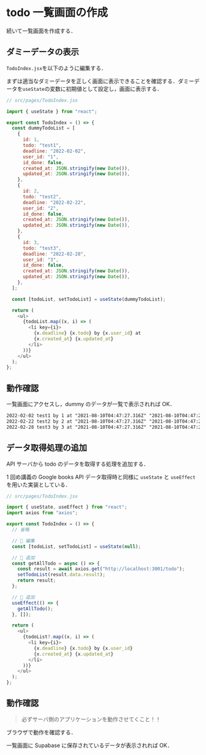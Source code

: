 # todo 一覧画面の作成

続いて一覧画面を作成する．

## ダミーデータの表示

`TodoIndex.jsx`を以下のように編集する．

まずは適当なダミーデータを正しく画面に表示できることを確認する．ダミーデータを`useState`の変数に初期値として設定し，画面に表示する．

```js
// src/pages/TodoIndex.jsx

import { useState } from "react";

export const TodoIndex = () => {
  const dummyTodoList = [
    {
      id: 1,
      todo: "test1",
      deadline: "2022-02-02",
      user_id: "1",
      id_done: false,
      created_at: JSON.stringify(new Date()),
      updated_at: JSON.stringify(new Date()),
    },
    {
      id: 2,
      todo: "test2",
      deadline: "2022-02-22",
      user_id: "2",
      id_done: false,
      created_at: JSON.stringify(new Date()),
      updated_at: JSON.stringify(new Date()),
    },
    {
      id: 3,
      todo: "test3",
      deadline: "2022-02-28",
      user_id: "3",
      id_done: false,
      created_at: JSON.stringify(new Date()),
      updated_at: JSON.stringify(new Date()),
    },
  ];

  const [todoList, setTodoList] = useState(dummyTodoList);

  return (
    <ul>
      {todoList.map((x, i) => (
        <li key={i}>
          {x.deadline} {x.todo} by {x.user_id} at
          {x.created_at} {x.updated_at}
        </li>
      ))}
    </ul>
  );
};
```

## 動作確認

一覧画面にアクセスし，dummy のデータが一覧で表示されれば OK．

```txt
2022-02-02 test1 by 1 at "2021-08-10T04:47:27.316Z" "2021-08-10T04:47:27.316Z"
2022-02-22 test2 by 2 at "2021-08-10T04:47:27.316Z" "2021-08-10T04:47:27.316Z"
2022-02-28 test3 by 3 at "2021-08-10T04:47:27.316Z" "2021-08-10T04:47:27.316Z"
```

## データ取得処理の追加

API サーバから todo のデータを取得する処理を追加する．

1 回め講義の Google books API データ取得時と同様に `useState` と `useEffect` を用いた実装としている．

```js
// src/pages/TodoIndex.jsx

import { useState, useEffect } from "react";
import axios from "axios";

export const TodoIndex = () => {
  // 省略

  // 🔽 編集
  const [todoList, setTodoList] = useState(null);

  // 🔽 追加
  const getAllTodo = async () => {
    const result = await axios.get("http://localhost:3001/todo");
    setTodoList(result.data.result);
    return result;
  };

  // 🔽 追加
  useEffect(() => {
    getAllTodo();
  }, []);

  return (
    <ul>
      {todoList?.map((x, i) => (
        <li key={i}>
          {x.deadline} {x.todo} by {x.user_id}
          {x.created_at} {x.updated_at}
        </li>
      ))}
    </ul>
  );
};
```

## 動作確認

> 必ずサーバ側のアプリケーションを動作させてくこと！！

ブラウザで動作を確認する．

一覧画面に Supabase に保存されているデータが表示されれば OK．

